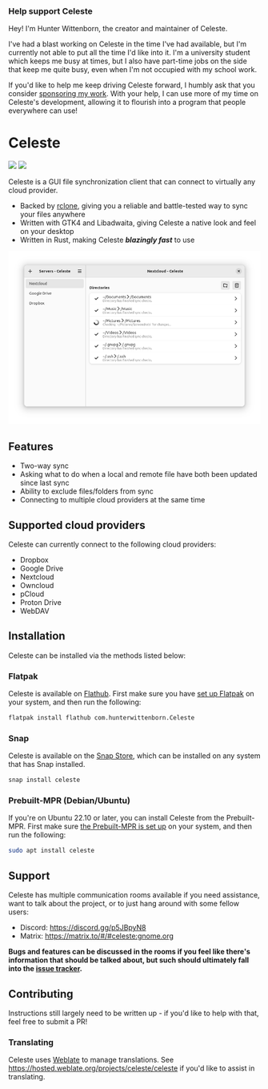 ### Help support Celeste
Hey! I'm Hunter Wittenborn, the creator and maintainer of Celeste.

I've had a blast working on Celeste in the time I've had available, but I'm currently not able to put all the time I'd like into it. I'm a university student which keeps me busy at times, but I also have part-time jobs on the side that keep me quite busy, even when I'm not occupied with my school work.

If you'd like to help me keep driving Celeste forward, I humbly ask that you consider [sponsoring my work](https://github.com/sponsors/hwittenborn). With your help, I can use more of my time on Celeste's development, allowing it to flourish into a program that people everywhere can use!

# Celeste
<a href="https://flathub.org/apps/details/com.hunterwittenborn.Celeste"><img width="150" src="https://flathub.org/assets/badges/flathub-badge-i-en.svg" /></a>
<a href="https://snapcraft.io/celeste"><img width="150" src="https://snapcraft.io/static/images/badges/en/snap-store-black.svg" /></a>

Celeste is a GUI file synchronization client that can connect to virtually any cloud provider.

- Backed by [rclone](https://rclone.org/), giving you a reliable and battle-tested way to sync your files anywhere
- Written with GTK4 and Libadwaita, giving Celeste a native look and feel on your desktop
- Written in Rust, making Celeste ***blazingly fast*** to use

![](/assets/main-window.png)

## Features
- Two-way sync
- Asking what to do when a local and remote file have both been updated since last sync
- Ability to exclude files/folders from sync
- Connecting to multiple cloud providers at the same time

## Supported cloud providers
Celeste can currently connect to the following cloud providers:
- Dropbox
- Google Drive
- Nextcloud
- Owncloud
- pCloud
- Proton Drive
- WebDAV

## Installation
Celeste can be installed via the methods listed below:

### Flatpak
Celeste is available on [Flathub](https://flathub.org/apps/details/com.hunterwittenborn.Celeste). First make sure you have [set up Flatpak](https://flatpak.org/setup/) on your system, and then run the following:

```sh
flatpak install flathub com.hunterwittenborn.Celeste
```

### Snap
Celeste is available on the [Snap Store](https://snapcraft.io/celeste), which can be installed on any system that has Snap installed.

```sh
snap install celeste
```

### Prebuilt-MPR (Debian/Ubuntu)
If you're on Ubuntu 22.10 or later, you can install Celeste from the Prebuilt-MPR. First make sure [the Prebuilt-MPR is set up](https://docs.makedeb.org/prebuilt-mpr/getting-started/) on your system, and then run the following:

```sh
sudo apt install celeste
```

## Support
Celeste has multiple communication rooms available if you need assistance, want to talk about the project, or to just hang around with some fellow users:
- Discord: https://discord.gg/p5JBpyN8
- Matrix: https://matrix.to/#/#celeste:gnome.org

**Bugs and features can be discussed in the rooms if you feel like there's information that should be talked about, but such should ultimately fall into the [issue tracker](https://github.com/hwittenborn/celeste/issues).**

## Contributing
Instructions still largely need to be written up - if you'd like to help with that, feel free to submit a PR!

### Translating
Celeste uses [Weblate](https://weblate.org) to manage translations. See <https://hosted.weblate.org/projects/celeste/celeste> if you'd like to assist in translating.
